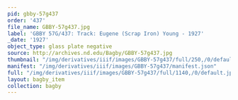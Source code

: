 ```yaml
---
pid: gbby-57g437
order: '437'
file_name: GBBY-57g437.jpg
label: 'GBBY 57G/437: Track: Eugene (Scrap Iron) Young - 1927'
_date: '1927'
object_type: glass plate negative
source: http://archives.nd.edu/Bagby/GBBY-57g437.jpg
thumbnail: "/img/derivatives/iiif/images/GBBY-57g437/full/250,/0/default.jpg"
manifest: "/img/derivatives/iiif/images/GBBY-57g437/manifest.json"
full: "/img/derivatives/iiif/images/GBBY-57g437/full/1140,/0/default.jpg"
layout: bagby_item
collection: bagby
---
```

